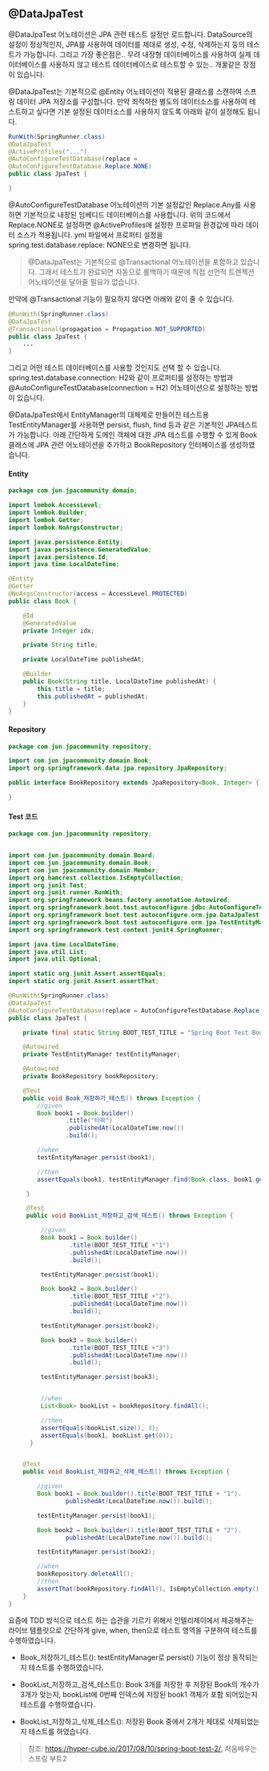 ## @DataJpaTest

@DataJpaTest 어노테이션은 JPA 관련 테스트 설정만 로드합니다. DataSource의 설정이 정상적인지, JPA를 사용하여 데이터를 제대로 생성, 수정, 삭제하는지 등의 테스트가 가능합니다. 그리고 가장 좋은점은.. 무려 내장형 데이터베이스를 사용하여 실제 데이터베이스를 사용하지 않고 테스트 데이터베이스로 테스트할 수 있는.. 개꿀같은 장점이 있습니다.

@DataJpaTest는 기본적으로 @Entity 어노테이션이 적용된 클래스를 스캔하여 스프링 데이터 JPA 저장소를 구성합니다. 만약 최적하한 별도의 데이터소스를 사용하여 테스트하고 싶다면 기본 설정된 데이터소스를 사용하지 않도록 아래와 같이 설정해도 됩니다.


```java
RunWith(SpringRunner.class)
@DataJpaTest
@ActiveProfiles("...")
@AutoConfigureTestDatabase(replace = 
@AutoConfigureTestDatabase.Replace.NONE)
public class JpaTest {

}
```
@AutoConfigureTestDatabase 어노테이션의 기본 설정값인 Replace.Any를 사용하면 기본적으로 내장된 임베디드 데이터베이스를 사용합니다. 위의 코드에서 Replace.NONE로 설정하면 @ActiveProfiles에 설정한 프로파일 환경값에 따라 데이터 소스가 적용됩니다. yml 파일에서 프로퍼티 설정을 spring.test.database.replace: NONE으로 변경하면 됩니다.

> @DataJpaTest는 기본적으로 @Transactional 어노테이션을 포함하고 있습니다. 그래서 테스트가 완료되면 자동으로 롤백하기 때문에 직접 선언적 트렌젝션 어노테이션을 달아줄 필요가 없습니다. 

만약에 @Transactional 기능이 필요하지 않다면 아래와 같이 줄 수 있습니다.

```java
@RunWith(SpringRunner.class)
@DataJpaTest
@Transactional(propagation = Propagation.NOT_SUPPORTED)
public class JpaTest {
    ...
}
```

그리고 어떤 테스트 데이터베이스를 사용할 것인지도 선택 할 수 있습니다. spring.test.database.connection: H2와 같이 프로퍼티를 설정하는 방법과 @AutoConfigureTestDatabase(connection = H2) 어노테이션으로 설정하는 방법이 있습니다. 

@DataJpaTest에서 EntityManager의 대체제로 만들어진 테스트용 TestEntityManager를 사용하면 persist, flush, find 등과 같은 기본적인 JPA테스트가 가능합니다. 아래 간단하게 도메인 객체에 대한 JPA 테스트를 수행할 수 있게 Book 클래스에 JPA 관련 어노테이션을 추가하고 BookRepository 인터페이스를 생성하였습니다.


#### Entity
```java
package com.jun.jpacommunity.domain;

import lombok.AccessLevel;
import lombok.Builder;
import lombok.Getter;
import lombok.NoArgsConstructor;

import javax.persistence.Entity;
import javax.persistence.GeneratedValue;
import javax.persistence.Id;
import java.time.LocalDateTime;

@Entity
@Getter
@NoArgsConstructor(access = AccessLevel.PROTECTED)
public class Book {

    @Id
    @GeneratedValue
    private Integer idx;

    private String title;

    private LocalDateTime publishedAt;

    @Builder
    public Book(String title, LocalDateTime publishedAt) {
        this.title = title;
        this.publishedAt = publishedAt;
    }
}
```

####  Repository

```java
package com.jun.jpacommunity.repository;

import com.jun.jpacommunity.domain.Book;
import org.springframework.data.jpa.repository.JpaRepository;

public interface BookRepository extends JpaRepository<Book, Integer> {

}
```


#### Test 코드
```java
package com.jun.jpacommunity.repository;


import com.jun.jpacommunity.domain.Board;
import com.jun.jpacommunity.domain.Book;
import com.jun.jpacommunity.domain.Member;
import org.hamcrest.collection.IsEmptyCollection;
import org.junit.Test;
import org.junit.runner.RunWith;
import org.springframework.beans.factory.annotation.Autowired;
import org.springframework.boot.test.autoconfigure.jdbc.AutoConfigureTestDatabase;
import org.springframework.boot.test.autoconfigure.orm.jpa.DataJpaTest;
import org.springframework.boot.test.autoconfigure.orm.jpa.TestEntityManager;
import org.springframework.test.context.junit4.SpringRunner;

import java.time.LocalDateTime;
import java.util.List;
import java.util.Optional;

import static org.junit.Assert.assertEquals;
import static org.junit.Assert.assertThat;

@RunWith(SpringRunner.class)
@DataJpaTest
@AutoConfigureTestDatabase(replace = AutoConfigureTestDatabase.Replace.ANY)
public class JpaTest {

    private final static String BOOT_TEST_TITLE = "Spring Boot Test Book";

    @Autowired
    private TestEntityManager testEntityManager;

    @Autowired
    private BookRepository bookRepository;

    @Test
    public void Book_저장하기_테스트() throws Exception {
        //given
        Book book1 = Book.builder()
                .title("타짜")
                .publishedAt(LocalDateTime.now())
                .build();

        //when
        testEntityManager.persist(book1);

        //then
        assertEquals(book1, testEntityManager.find(Book.class, book1.getIdx()));

     }

     @Test
     public void BookList_저장하고_검색_테스트() throws Exception {

         //given
         Book book1 = Book.builder()
                 .title(BOOT_TEST_TITLE +"1")
                 .publishedAt(LocalDateTime.now())
                 .build();

         testEntityManager.persist(book1);

         Book book2 = Book.builder()
                 .title(BOOT_TEST_TITLE +"2")
                 .publishedAt(LocalDateTime.now())
                 .build();

         testEntityManager.persist(book2);

         Book book3 = Book.builder()
                 .title(BOOT_TEST_TITLE +"3")
                 .publishedAt(LocalDateTime.now())
                 .build();

         testEntityManager.persist(book3);


         //when
         List<Book> bookList = bookRepository.findAll();

         //then
         assertEquals(bookList.size(), 3);
         assertEquals(book1, bookList.get(0));
      }


    @Test
    public void BookList_저장하고_삭제_테스트() throws Exception {

        //given
        Book book1 = Book.builder().title(BOOT_TEST_TITLE + "1").
                publishedAt(LocalDateTime.now()).build();

        testEntityManager.persist(book1);

        Book book2 = Book.builder().title(BOOT_TEST_TITLE + "2").
                publishedAt(LocalDateTime.now()).build();

        testEntityManager.persist(book2);

        //when
        bookRepository.deleteAll();
        //then
        assertThat(bookRepository.findAll(), IsEmptyCollection.empty());
    }
}
```
요즘에 TDD 방식으로 테스트 하는 습관을 기르기 위해서 인텔리제이에서 제공해주는 라이브 템플릿으로 간단하게 give, when, then으로 테스트 영역을 구분하여 테스트를 수행하였습니다. 

- Book_저장하기_테스트(): testEntityManager로 persist() 기능이 정상 동작되는지 테스트를 수행하였습니다.

- BookList_저장하고_검색_테스트(): Book 3개를 저장한 후 저장된 Book의 개수가 3개가 맞는지, bookList에 0번째 인덱스에 저장된 book1 객체가 포함 되어있는지 테스트를 수행하였습니다.

- BookList_저장하고_삭제_테스트(): 저장된 Book 중에서 2개가 제대로 삭제되었는지 테스트를 하였습니다.


> 참조: https://hyper-cube.io/2017/08/10/spring-boot-test-2/, 처음배우는 스프링 부트2
      